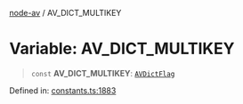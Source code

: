 [node-av](../globals.md) / AV\_DICT\_MULTIKEY

# Variable: AV\_DICT\_MULTIKEY

> `const` **AV\_DICT\_MULTIKEY**: [`AVDictFlag`](../type-aliases/AVDictFlag.md)

Defined in: [constants.ts:1883](https://github.com/seydx/av/blob/f8631fc881b394300b1479f511d55cf1c370a87f/src/constants/constants.ts#L1883)
